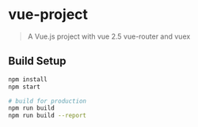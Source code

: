 # vue-project

> A Vue.js project with vue 2.5 vue-router and vuex

## Build Setup

``` bash
npm install
npm start

# build for production 
npm run build
npm run build --report
```
